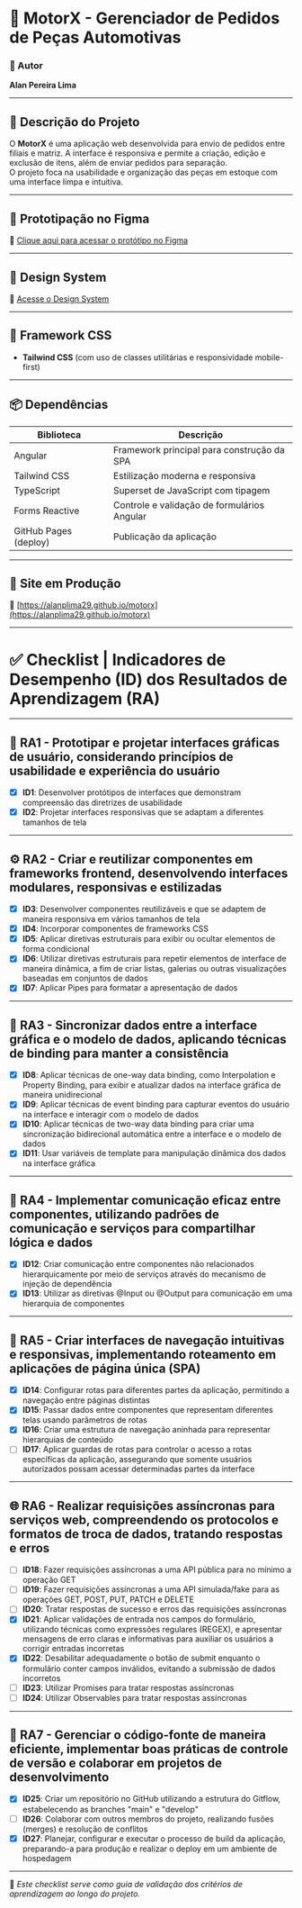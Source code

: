 # 🚗 MotorX - Gerenciador de Pedidos de Peças Automotivas

### 📌 Autor  
**Alan Pereira Lima**

---

## 📖 Descrição do Projeto

O **MotorX** é uma aplicação web desenvolvida para envio de pedidos entre filiais e matriz. A interface é responsiva e permite a criação, edição e exclusão de itens, além de enviar pedidos para separação.  
O projeto foca na usabilidade e organização das peças em estoque com uma interface limpa e intuitiva.

---

## 🎨 Prototipação no Figma  
🔗 [Clique aqui para acessar o protótipo no Figma](https://www.figma.com/design/n2hKsedak1bl3Temw46f89/motorx?node-id=3-4&t=w1P1HOk4etAypqLk-0)

---

## 💠 Design System  
🔗 [Acesse o Design System](https://www.figma.com/design/n2hKsedak1bl3Temw46f89/motorx?node-id=3-4&t=w1P1HOk4etAypqLk-0)

---

## 🎯 Framework CSS  
- **Tailwind CSS** (com uso de classes utilitárias e responsividade mobile-first)

---

## 📦 Dependências  

| Biblioteca             | Descrição                                    |
|------------------------|-----------------------------------------------|
| Angular                | Framework principal para construção da SPA   |
| Tailwind CSS           | Estilização moderna e responsiva             |
| TypeScript             | Superset de JavaScript com tipagem           |
| Forms Reactive         | Controle e validação de formulários Angular  |
| GitHub Pages (deploy)  | Publicação da aplicação                      |

---

## 🚀 Site em Produção  
🔗 [https://alanplima29.github.io/motorx](https://alanplima29.github.io/motorx)

---

# ✅ Checklist | Indicadores de Desempenho (ID) dos Resultados de Aprendizagem (RA)

---

## 🧩 RA1 - Prototipar e projetar interfaces gráficas de usuário, considerando princípios de usabilidade e experiência do usuário

- [x] **ID1**: Desenvolver protótipos de interfaces que demonstram compreensão das diretrizes de usabilidade  
- [x] **ID2**: Projetar interfaces responsivas que se adaptam a diferentes tamanhos de tela

---

## ⚙️ RA2 - Criar e reutilizar componentes em frameworks frontend, desenvolvendo interfaces modulares, responsivas e estilizadas

- [x] **ID3**: Desenvolver componentes reutilizáveis e que se adaptem de maneira responsiva em vários tamanhos de tela  
- [x] **ID4**: Incorporar componentes de frameworks CSS  
- [x] **ID5**: Aplicar diretivas estruturais para exibir ou ocultar elementos de forma condicional  
- [x] **ID6**: Utilizar diretivas estruturais para repetir elementos de interface de maneira dinâmica, a fim de criar listas, galerias ou outras visualizações baseadas em conjuntos de dados  
- [x] **ID7**: Aplicar Pipes para formatar a apresentação de dados  

---

## 🔗 RA3 - Sincronizar dados entre a interface gráfica e o modelo de dados, aplicando técnicas de binding para manter a consistência

- [x] **ID8**: Aplicar técnicas de one-way data binding, como Interpolation e Property Binding, para exibir e atualizar dados na interface gráfica de maneira unidirecional  
- [x] **ID9**: Aplicar técnicas de event binding para capturar eventos do usuário na interface e interagir com o modelo de dados  
- [x] **ID10**: Aplicar técnicas de two-way data binding para criar uma sincronização bidirecional automática entre a interface e o modelo de dados  
- [x] **ID11**: Usar variáveis de template para manipulação dinâmica dos dados na interface gráfica  

---

## 🧬 RA4 - Implementar comunicação eficaz entre componentes, utilizando padrões de comunicação e serviços para compartilhar lógica e dados

- [x] **ID12**: Criar comunicação entre componentes não relacionados hierarquicamente por meio de serviços através do mecanismo de injeção de dependência  
- [x] **ID13**: Utilizar as diretivas @Input ou @Output para comunicação em uma hierarquia de componentes  

---

## 🧭 RA5 - Criar interfaces de navegação intuitivas e responsivas, implementando roteamento em aplicações de página única (SPA)

- [x] **ID14**: Configurar rotas para diferentes partes da aplicação, permitindo a navegação entre páginas distintas  
- [x] **ID15**: Passar dados entre componentes que representam diferentes telas usando parâmetros de rotas  
- [x] **ID16**: Criar uma estrutura de navegação aninhada para representar hierarquias de conteúdo  
- [ ] **ID17**: Aplicar guardas de rotas para controlar o acesso a rotas específicas da aplicação, assegurando que somente usuários autorizados possam acessar determinadas partes da interface  

---

## 🌐 RA6 - Realizar requisições assíncronas para serviços web, compreendendo os protocolos e formatos de troca de dados, tratando respostas e erros

- [ ] **ID18**: Fazer requisições assíncronas a uma API pública para no mínimo a operação GET  
- [ ] **ID19**: Fazer requisições assíncronas a uma API simulada/fake para as operações GET, POST, PUT, PATCH e DELETE  
- [ ] **ID20**: Tratar respostas de sucesso e erros das requisições assíncronas  
- [x] **ID21**: Aplicar validações de entrada nos campos do formulário, utilizando técnicas como expressões regulares (REGEX), e apresentar mensagens de erro claras e informativas para auxiliar os usuários a corrigir entradas incorretas  
- [x] **ID22**: Desabilitar adequadamente o botão de submit enquanto o formulário conter campos inválidos, evitando a submissão de dados incorretos  
- [ ] **ID23**: Utilizar Promises para tratar respostas assíncronas  
- [ ] **ID24**: Utilizar Observables para tratar respostas assíncronas  

---

## 🔐 RA7 - Gerenciar o código-fonte de maneira eficiente, implementar boas práticas de controle de versão e colaborar em projetos de desenvolvimento

- [x] **ID25**: Criar um repositório no GitHub utilizando a estrutura do Gitflow, estabelecendo as branches "main" e "develop"  
- [ ] **ID26**: Colaborar com outros membros do projeto, realizando fusões (merges) e resolução de conflitos  
- [x] **ID27**: Planejar, configurar e executar o processo de build da aplicação, preparando-a para produção e realizar o deploy em um ambiente de hospedagem  

---

📌 _Este checklist serve como guia de validação dos critérios de aprendizagem ao longo do projeto._

